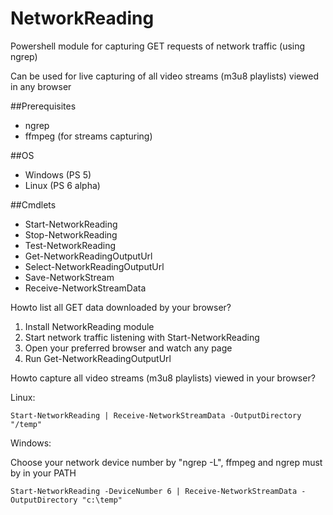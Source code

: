 # NetworkReading
Powershell module for capturing GET requests of network traffic (using ngrep)

Can be used for live capturing of all video streams (m3u8 playlists) viewed in any browser

##Prerequisites
- ngrep
- ffmpeg (for streams capturing)

##OS
- Windows (PS 5)
- Linux (PS 6 alpha)

##Cmdlets
- Start-NetworkReading
- Stop-NetworkReading
- Test-NetworkReading
- Get-NetworkReadingOutputUrl
- Select-NetworkReadingOutputUrl
- Save-NetworkStream
- Receive-NetworkStreamData


Howto list all GET data downloaded by your browser?

1. Install NetworkReading module
2. Start network traffic listening with Start-NetworkReading 
3. Open your preferred browser and watch any page
4. Run Get-NetworkReadingOutputUrl 


Howto capture all video streams (m3u8 playlists) viewed in your browser?

Linux:

    Start-NetworkReading | Receive-NetworkStreamData -OutputDirectory "/temp"

Windows: 

Choose your network device number by "ngrep -L", ffmpeg and ngrep must by in your PATH

    Start-NetworkReading -DeviceNumber 6 | Receive-NetworkStreamData -OutputDirectory "c:\temp"

    
    
    
    